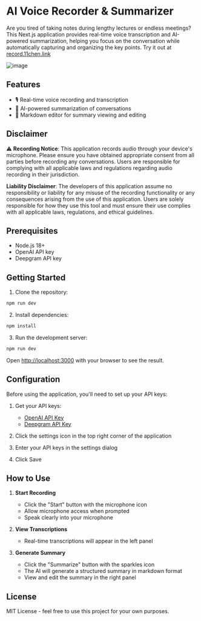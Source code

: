 # AI Voice Recorder & Summarizer

Are you tired of taking notes during lengthy lectures or endless meetings? This Next.js application provides real-time voice transcription and AI-powered summarization, helping you focus on the conversation while automatically capturing and organizing the key points. Try it out at [record.11chen.link](https://record.11chen.link/)

![image](https://github.com/user-attachments/assets/f9674a64-6e3b-4e22-b207-6ac4b1a61517)


## Features

- 🎙️ Real-time voice recording and transcription
- 🤖 AI-powered summarization of conversations
- 📝 Markdown editor for summary viewing and editing

## Disclaimer

⚠️ **Recording Notice**: This application records audio through your device's microphone. Please ensure you have obtained appropriate consent from all parties before recording any conversations. Users are responsible for complying with all applicable laws and regulations regarding audio recording in their jurisdiction.

**Liability Disclaimer**: The developers of this application assume no responsibility or liability for any misuse of the recording functionality or any consequences arising from the use of this application. Users are solely responsible for how they use this tool and must ensure their use complies with all applicable laws, regulations, and ethical guidelines.

## Prerequisites

- Node.js 18+
- OpenAI API key
- Deepgram API key

## Getting Started

1. Clone the repository:

```bash
npm run dev
```

2. Install dependencies:

```bash
npm install
```

3. Run the development server:

```bash
npm run dev
```

Open [http://localhost:3000](http://localhost:3000) with your browser to see the result.

## Configuration

Before using the application, you'll need to set up your API keys:

1. Get your API keys:

   - [OpenAI API Key](https://platform.openai.com/api-keys)
   - [Deepgram API Key](https://console.deepgram.com/project)

2. Click the settings icon in the top right corner of the application
3. Enter your API keys in the settings dialog
4. Click Save

## How to Use

1. **Start Recording**

   - Click the "Start" button with the microphone icon
   - Allow microphone access when prompted
   - Speak clearly into your microphone

2. **View Transcriptions**

   - Real-time transcriptions will appear in the left panel

3. **Generate Summary**
   - Click the "Summarize" button with the sparkles icon
   - The AI will generate a structured summary in markdown format
   - View and edit the summary in the right panel

## License

MIT License - feel free to use this project for your own purposes.
